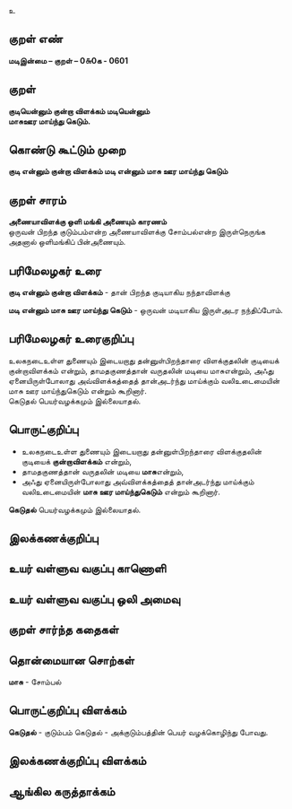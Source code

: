 உ

## குறள் எண் 

**மடிஇன்மை – குறள் – 0௬0க - 0601**  

## குறள் 

**குடியென்னும் குன்றா விளக்கம் மடியென்னும்  
மாசுஊர மாய்ந்து கெடும்.**  

## கொண்டு கூட்டும் முறை

**குடி என்னும் குன்றா விளக்கம் மடி என்னும் மாசு ஊர மாய்ந்து கெடும்**

## குறள் சாரம் 

**அணையாவிளக்கு ஒளி மங்கி அணையும் காரணம்**  
ஒருவன் பிறந்த குடும்பம்என்ற அணையாவிளக்கு சோம்பல்என்ற இருள்நெருங்க அதனால் ஒளிமங்கிப் பின்அணையும்.  

## பரிமேலழகர் உரை

**குடி என்னும் குன்றா விளக்கம்** - தான் பிறந்த குடியாகிய நந்தாவிளக்கு  

**மடி என்னும் மாசு ஊர மாய்ந்து கெடும்** - ஒருவன் மடியாகிய இருள்அடர நந்திப்போம். 

## பரிமேலழகர் உரைகுறிப்பு   

உலகநடைஉள்ள துணையும் இடையறாது தன்னுள்பிறந்தாரை விளக்குதலின் குடியைக் குன்றாவிளக்கம் என்றும், தாமதகுணத்தான் வருதலின் மடியை மாசுஎன்றும், அஃது ஏனையிருள்போலாது அவ்விளக்கத்தைத் தான்அடர்ந்து மாய்க்கும் வலிஉடைமையின் மாசு ஊர மாய்ந்துகெடும் என்றும் கூறினார்.  
கெடுதல்  பெயர்வழக்கமும் இல்லையாதல்.    

## பொருட்குறிப்பு 

* உலகநடைஉள்ள துணையும் இடையறாது தன்னுள்பிறந்தாரை விளக்குதலின் குடியைக் **குன்றாவிளக்கம்** என்றும்,   
* தாமதகுணத்தான் வருதலின் மடியை **மாசு**என்றும்,  
* அஃது ஏனையிருள்போலாது அவ்விளக்கத்தைத் தான்அடர்ந்து மாய்க்கும் வலிஉடைமையின் **மாசு ஊர மாய்ந்துகெடும்** என்றும் கூறினார்.    

**கெடுதல்**  பெயர்வழக்கமும் இல்லையாதல்.    

## இலக்கணக்குறிப்பு  


## உயர் வள்ளுவ வகுப்பு காணொளி


## உயர் வள்ளுவ வகுப்பு ஒலி அமைவு 

 
## குறள் சார்ந்த கதைகள் 


## தொன்மையான சொற்கள்

**மாசு** - சோம்பல்   

## பொருட்குறிப்பு விளக்கம்

**கெடுதல்** - குடும்பம் கெடுதல் - அக்குடும்பத்தின் பெயர் வழக்கொழிந்து போவது.  

## இலக்கணக்குறிப்பு விளக்கம்


## ஆங்கில கருத்தாக்கம் 


